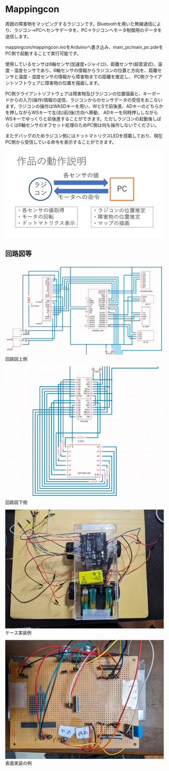 # Mappingcon
周囲の障害物をマッピングするラジコンです。Bluetoothを用いた無線通信により、ラジコン→PCへセンサデータを、PC→ラジコンへモータ制御用のデータを送信します。

mappingcon/mappingcon.inoをArduinoへ書き込み、main_pc/main_pc.pdeをPC側で起動することで実行可能です。

使用しているセンサは6軸センサ(加速度+ジャイロ)、距離センサ(超音波式)、温度・湿度センサであり、6軸センサの情報からラジコンの位置と方向を、距離センサと温度・湿度センサの情報から障害物までの距離を推定し、
PC側クライアントソフトウェアに障害物の位置を描画します。

PC側クライアントソフトウェアは障害物及びラジコンの位置描画と、キーボードからの入力(操作)情報の送信、ラジコンからのセンサデータの受信をおこないます。ラジコンの操作はWASDキーを用い、WとSで前後進、ADキーのどちらかを押しながらWSキーで左(右)前(後)方向へ移動、
ADキーを同時押ししながらWSキーでゆっくりと前後進することができます。ただしラジコンの起動後しばらくは6軸センサのオフセット処理のためPC側は何も操作しないでください。

またデバッグのためラジコン側にはドットマトリクスLEDを搭載しており、現在PC側から受信している命令を表示することができます。

![discription](https://github.com/saikiRA1011/Mappingcon/blob/main/image/description.png "説明")

## 回路図等
![diagram_top](https://github.com/saikiRA1011/Mappingcon/blob/main/image/diagram_top.png "回路図上側")  
回路図上側

![diagram_bottom](https://github.com/saikiRA1011/Mappingcon/blob/main/image/diagram_bottom.png "回路図下側")  
回路図下側

![case](https://github.com/saikiRA1011/Mappingcon/blob/main/image/case.jpg "ケース実装例")  
ケース実装例

![circuit](https://github.com/saikiRA1011/Mappingcon/blob/main/image/circuit.jpg "表面実装例")  
表面実装の例
